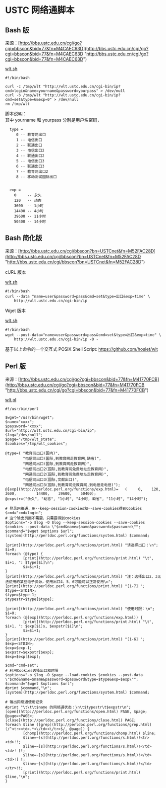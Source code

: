 ---
---

# USTC 网络通脚本

## Bash 版

来源：[http://bbs.ustc.edu.cn/cgi/go?cgi=bbscon&bid=77&fn=M4CAEC63D](http://bbs.ustc.edu.cn/cgi/go?cgi=bbscon&bid=77&fn=M4CAEC63D "http://bbs.ustc.edu.cn/cgi/go?cgi=bbscon&bid=77&fn=M4CAEC63D")

[wlt.sh](/wiki/_export/code/scripts/wlt435f.sh?codeblock=0 "下载片段")

    #!/bin/bash
     
    curl -c /tmp/wlt "http://wlt.ustc.edu.cn/cgi-bin/ip?cmd=login&name=yourname&password=yourpass" > /dev/null
    curl -b /tmp/wlt "http://wlt.ustc.edu.cn/cgi-bin/ip?cmd=set&type=6&exp=0" > /dev/null
    rm /tmp/wlt

脚本说明：  
其中 yourname 和 yourpass 分别是用户名密码，

      type =
         0 -- 教育网出口
         1 -- 电信出口
         2 -- 联通出口
         3 -- 电信出口2
         4 -- 联通出口2
         5 -- 电信出口3
         6 -- 联通出口3
         7 -- 教育网出口2
         8 -- 移动测试国际出口


      exp =
        0     -- 永久
        120   -- 动态
        3600  -- 1小时
        14400 -- 4小时
        39600 -- 11小时
        50400 -- 14小时


## Bash 简化版

来源：[http://bbs.ustc.edu.cn/cgi/bbscon?bn=USTCnet&fn=M52FAC28D](http://bbs.ustc.edu.cn/cgi/bbscon?bn=USTCnet&fn=M52FAC28D "http://bbs.ustc.edu.cn/cgi/bbscon?bn=USTCnet&fn=M52FAC28D")

cURL 版本

[wlt.sh](/wiki/_export/code/scripts/wltcc37.sh?codeblock=1 "下载片段")

    #!/bin/bash
    curl --data "name=user&password=pass&cmd=set&type=出口&exp=time" \
        http://wlt.ustc.edu.cn/cgi-bin/ip

Wget 版本

[wlt.sh](/wiki/_export/code/scripts/wltc273.sh?codeblock=2 "下载片段")

    #!/bin/bash
    wget --post-data="name=user&password=pass&cmd=set&type=出口&exp=time" \
        http://wlt.ustc.edu.cn/cgi-bin/ip -O -

基于以上命令的一个交互式 POSIX Shell Script: <https://github.com/hosiet/wlt>

## Perl 版

来源：[http://bbs.ustc.edu.cn/cgi/go?cgi=bbscon&bid=77&fn=M41770FCB](http://bbs.ustc.edu.cn/cgi/go?cgi=bbscon&bid=77&fn=M41770FCB "http://bbs.ustc.edu.cn/cgi/go?cgi=bbscon&bid=77&fn=M41770FCB")

[wlt.pl](/wiki/_export/code/scripts/wlt4f98.pl?codeblock=3 "下载片段")

    #!/usr/bin/perl
     
    $wget="/usr/bin/wget";
    $name="xxxx";
    $password="xxxx";
    $url="http://wlt.ustc.edu.cn/cgi-bin/ip";
    $log="/dev/null";
    $page="/tmp/wlt_state";
    $cookies="/tmp/wlt_cookies";
     
    @type=( "教育网出口(国内)",
            "电信网出口(国际,到教育网走教育网,缺省)",
            "网通网出口(国际,到教育网走教育网)",
            "电信网出口2(国际,到教育网免费地址走教育网)",
            "网通网出口2(国际,到教育网免费地址走教育网)",
            "电信网出口3(国际,文献出口)",
            "网通网出口3(国际,到教育网走教育网,到电信走电信)");
    @[exp](http://perldoc.perl.org/functions/exp.html)=   (     0,    120,    3600,         14400,    39600,    50400);
    @expstr=("永久", "动态", "1小时", "4小时, 缺省", "11小时", "14小时");
     
    # 登录网络通，用--keep-session-cookies和--save-cookies得到Cookies
    $cmd="cmd=login";
    # 这个输出页面不需要，只需要得到cookies
    $options="-o $log -O $log --keep-session-cookies --save-cookies $cookies --post-data \"$cmd&name=$name&password=$password\"";
    $command="$wget $options $url";
    [system](http://perldoc.perl.org/functions/system.html) $command;
     
    [print](http://perldoc.perl.org/functions/print.html) "请选择出口：\n";
    $i=0;
    foreach (@type) {
            [print](http://perldoc.perl.org/functions/print.html) "\t", $i+1, ": $type[$i]\n";
            $i=$i+1;
    }
    [print](http://perldoc.perl.org/functions/print.html) "注：选择出口2、3无法使用的某些电子资源，使用出口4、5、6可能可以正常使用\n";
    [print](http://perldoc.perl.org/functions/print.html) "[1-7] ";
    $type=<STDIN>;
    $type=$type-1;
    $typestr=$type[$type];
     
    [print](http://perldoc.perl.org/functions/print.html) "使用时限：\n";
    $i=0;
    foreach (@[exp](http://perldoc.perl.org/functions/exp.html)) {
            [print](http://perldoc.perl.org/functions/print.html) "\t", $i+1, ": $exp[$i]s, $expstr[$i]\n";
            $i=$i+1;
    }
    [print](http://perldoc.perl.org/functions/print.html) "[1-6] ";
    $exp=<STDIN>;
    $exp=$exp-1;
    $expstr=$expstr[$exp];
    $exp=$exp[$exp];
     
    $cmd="cmd=set";
    # 利用Cookies选择出口和时限
    $options="-o $log -O $page --load-cookies $cookies --post-data \"$cmd&name=$name&password=$password&type=$type&exp=$exp\"";
    $command="$wget $options $url";
    #print $command,"\n";
    [system](http://perldoc.perl.org/functions/system.html) $command;
     
    # 输出网络通使用记录
    #print "\t\t\t$name 的网络通状态：\n\t$typestr\t$expstr\n";
    [open](http://perldoc.perl.org/functions/open.html) PAGE, $page;
    @page=<PAGE>;
    [close](http://perldoc.perl.org/functions/close.html) PAGE;
    foreach $line ([grep](http://perldoc.perl.org/functions/grep.html)(/^<tr><td>.*<\/td><\/tr>$/, @page)) {
            [chomp](http://perldoc.perl.org/functions/chomp.html) $line;
            $line=~[s](http://perldoc.perl.org/functions/s.html)!<tr><td>!!;
            $line=~[s](http://perldoc.perl.org/functions/s.html)!</td><td>! [!;
            $line=~[s](http://perldoc.perl.org/functions/s.html)!</td><td>!] !;
            $line=~[s](http://perldoc.perl.org/functions/s.html)!</td></tr>!!;
            [print](http://perldoc.perl.org/functions/print.html) $line,"\n";
    }
